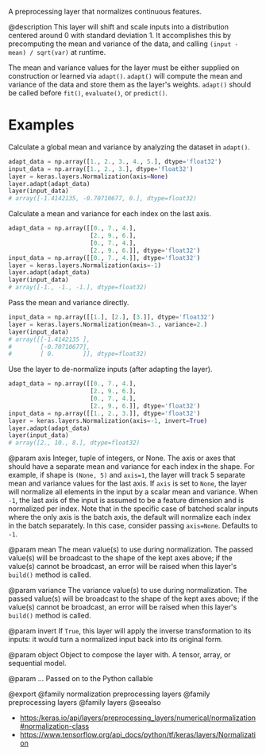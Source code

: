 A preprocessing layer that normalizes continuous features.

@description
This layer will shift and scale inputs into a distribution centered around
0 with standard deviation 1. It accomplishes this by precomputing the mean
and variance of the data, and calling `(input - mean) / sqrt(var)` at
runtime.

The mean and variance values for the layer must be either supplied on
construction or learned via `adapt()`. `adapt()` will compute the mean and
variance of the data and store them as the layer's weights. `adapt()` should
be called before `fit()`, `evaluate()`, or `predict()`.

# Examples
Calculate a global mean and variance by analyzing the dataset in `adapt()`.

```python
adapt_data = np.array([1., 2., 3., 4., 5.], dtype='float32')
input_data = np.array([1., 2., 3.], dtype='float32')
layer = keras.layers.Normalization(axis=None)
layer.adapt(adapt_data)
layer(input_data)
# array([-1.4142135, -0.70710677, 0.], dtype=float32)
```

Calculate a mean and variance for each index on the last axis.

```python
adapt_data = np.array([[0., 7., 4.],
                       [2., 9., 6.],
                       [0., 7., 4.],
                       [2., 9., 6.]], dtype='float32')
input_data = np.array([[0., 7., 4.]], dtype='float32')
layer = keras.layers.Normalization(axis=-1)
layer.adapt(adapt_data)
layer(input_data)
# array([-1., -1., -1.], dtype=float32)
```

Pass the mean and variance directly.

```python
input_data = np.array([[1.], [2.], [3.]], dtype='float32')
layer = keras.layers.Normalization(mean=3., variance=2.)
layer(input_data)
# array([[-1.4142135 ],
#        [-0.70710677],
#        [ 0.        ]], dtype=float32)
```

Use the layer to de-normalize inputs (after adapting the layer).

```python
adapt_data = np.array([[0., 7., 4.],
                       [2., 9., 6.],
                       [0., 7., 4.],
                       [2., 9., 6.]], dtype='float32')
input_data = np.array([[1., 2., 3.]], dtype='float32')
layer = keras.layers.Normalization(axis=-1, invert=True)
layer.adapt(adapt_data)
layer(input_data)
# array([2., 10., 8.], dtype=float32)
```

@param axis
Integer, tuple of integers, or None. The axis or axes that should
have a separate mean and variance for each index in the shape.
For example, if shape is `(None, 5)` and `axis=1`, the layer will
track 5 separate mean and variance values for the last axis.
If `axis` is set to `None`, the layer will normalize
all elements in the input by a scalar mean and variance.
When `-1`, the last axis of the input is assumed to be a
feature dimension and is normalized per index.
Note that in the specific case of batched scalar inputs where
the only axis is the batch axis, the default will normalize
each index in the batch separately.
In this case, consider passing `axis=None`. Defaults to `-1`.

@param mean
The mean value(s) to use during normalization. The passed value(s)
will be broadcast to the shape of the kept axes above;
if the value(s) cannot be broadcast, an error will be raised when
this layer's `build()` method is called.

@param variance
The variance value(s) to use during normalization. The passed
value(s) will be broadcast to the shape of the kept axes above;
if the value(s) cannot be broadcast, an error will be raised when
this layer's `build()` method is called.

@param invert
If `True`, this layer will apply the inverse transformation
to its inputs: it would turn a normalized input back into its
original form.

@param object
Object to compose the layer with. A tensor, array, or sequential model.

@param ...
Passed on to the Python callable

@export
@family normalization preprocessing layers
@family preprocessing layers
@family layers
@seealso
+ <https:/keras.io/api/layers/preprocessing_layers/numerical/normalization#normalization-class>
+ <https://www.tensorflow.org/api_docs/python/tf/keras/layers/Normalization>
